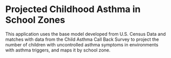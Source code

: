 # Projected Childhood Asthma in School Zones

This application uses the base model developed from U.S. Census Data and matches with data from the Child Asthma Call Back Survey to project the number of children with uncontrolled asthma symptoms in environments with asthma triggers, and maps it by school zone.
